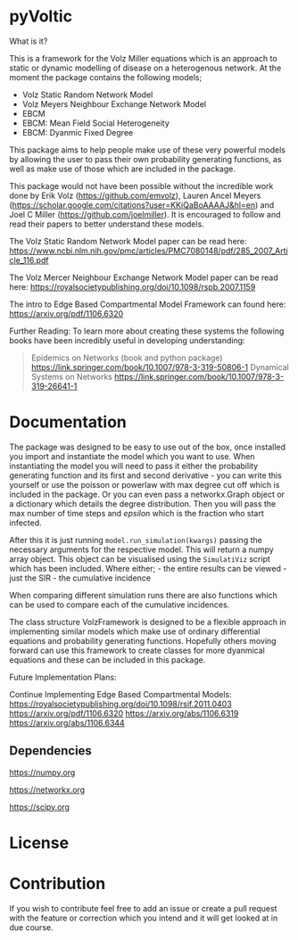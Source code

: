 # pyVoltic

What is it?

This is a framework for the Volz Miller equations which is an approach to static or dynamic modelling of disease on a heterogenous network. At the moment the package contains the following models;
- Volz Static Random Network Model  
- Volz Meyers Neighbour Exchange Network Model
- EBCM
- EBCM: Mean Field Social Heterogeneity
- EBCM: Dyanmic Fixed Degree

This package aims to help people make use of these very powerful models by allowing the user to pass their own probability generating functions, as well as make use of those which are included in the package. 

This package would not have been possible without the incredible work done by Erik Volz (https://github.com/emvolz), Lauren Ancel Meyers (https://scholar.google.com/citations?user=KKiQaBoAAAAJ&hl=en) and Joel C Miller (https://github.com/joelmiller). It is encouraged to follow and read their papers to better understand these models.

The Volz Static Random Network Model paper can be read here:
    https://www.ncbi.nlm.nih.gov/pmc/articles/PMC7080148/pdf/285_2007_Article_116.pdf
    
The Volz Mercer Neighbour Exchange Network Model paper can be read here:
    https://royalsocietypublishing.org/doi/10.1098/rspb.2007.1159

The intro to Edge Based Compartmental Model Framework can found here:
    https://arxiv.org/pdf/1106.6320

Further Reading:
To learn more about creating these systems the following books have been incredibly useful in developing understanding:
> Epidemics on Networks (book and python package) https://link.springer.com/book/10.1007/978-3-319-50806-1
Dynamical Systems on Networks https://link.springer.com/book/10.1007/978-3-319-26641-1

# Documentation

The package was designed to be easy to use out of the box, once installed you import and instantiate the model which you want to use. When instantiating the model you will need to pass it either the probability generating function and its first and second derivative - you can write this yourself or use the poisson or powerlaw with max degree cut off which is included in the package. Or you can even pass a networkx.Graph object or a dictionary which details the degree distribution. Then you will pass the max number of time steps and $epsilon$ which is the fraction who start infected.

After this it is just running `model.run_simulation(kwargs)` passing the necessary arguments for the respective model. This will return a numpy array object. This object can be visualised using the `SimulatiViz` script which has been included. Where either;
    - the entire results can be viewed
    - just the SIR
    - the cumulative incidence
    
When comparing different simulation runs there are also functions which can be used to compare each of the cumulative incidences.


The class structure VolzFramework is designed to be a flexible approach in implementing similar models which make use of ordinary differential equations and probability generating functions. Hopefully others moving forward can use this framework to create classes for more dyanmical equations and these can be included in this package.


Future Implementation Plans:

Continue Implementing Edge Based Compartmental Models:
https://royalsocietypublishing.org/doi/10.1098/rsif.2011.0403
https://arxiv.org/pdf/1106.6320
https://arxiv.org/abs/1106.6319
https://arxiv.org/abs/1106.6344


## Dependencies

https://numpy.org

https://networkx.org

https://scipy.org

# License

# Contribution

If you wish to contribute feel free to add an issue or create a pull request with the feature or correction which you intend and it will get looked at in due course.


